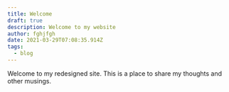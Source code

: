 ```yaml
---
title: Welcome
draft: true
description: Welcome to my website
author: fghjfgh
date: 2021-03-29T07:08:35.914Z
tags:
  - blog
---
```

Welcome to my redesigned site. This is a place to share my thoughts and other musings.